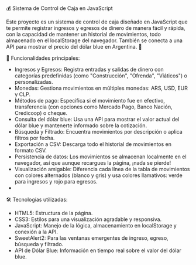 💰 Sistema de Control de Caja en JavaScript

Este proyecto es un sistema de control de caja diseñado en JavaScript que te permite registrar ingresos y egresos de dinero de manera fácil y rápida, con la capacidad de mantener un historial de movimientos, todo almacenado en el localStorage del navegador. También se conecta a una API para mostrar el precio del dólar blue en Argentina. 🚀

🎯 Funcionalidades principales:
- Ingresos y Egresos: Registra entradas y salidas de dinero con categorías predefinidas (como "Construcción", "Ofrenda", "Viáticos") o personalizadas.
- Monedas: Gestiona movimientos en múltiples monedas: ARS, USD, EUR y CLP.
- Métodos de pago: Especifica si el movimiento fue en efectivo, transferencia (con opciones como Mercado Pago, Banco Nación, Credicoop) o cheque.
- Consulta del dólar blue: Usa una API para mostrar el valor actual del dólar blue y mantenerte informado sobre la cotización.
- Búsqueda y Filtrado: Encuentra movimientos por descripción o aplica filtros por fecha.
- Exportación a CSV: Descarga todo el historial de movimientos en formato CSV.
- Persistencia de datos: Los movimientos se almacenan localmente en el navegador, así que aunque recargues la página, ¡nada se pierde!
- Visualización amigable: Diferencia cada línea de la tabla de movimientos con colores alternados (blanco y gris) y usa colores llamativos: verde para ingresos y rojo para egresos.
- 
🛠️ Tecnologías utilizadas:
- HTML5: Estructura de la página.
- CSS3: Estilos para una visualización agradable y responsiva.
- JavaScript: Manejo de la lógica, almacenamiento en localStorage y conexión a la API.
- SweetAlert2: Para las ventanas emergentes de ingreso, egreso, búsqueda y filtrado.
- API de Dólar Blue: Información en tiempo real sobre el valor del dólar blue.
